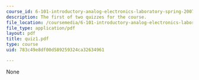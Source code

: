 ```yaml
---
course_id: 6-101-introductory-analog-electronics-laboratory-spring-2007
description: The first of two quizzes for the course.
file_location: /coursemedia/6-101-introductory-analog-electronics-laboratory-spring-2007/783c49e8df00d589259324ca32634961_quiz1.pdf
file_type: application/pdf
layout: pdf
title: quiz1.pdf
type: course
uid: 783c49e8df00d589259324ca32634961

---
```

None
